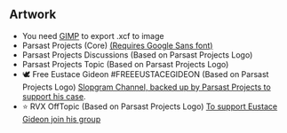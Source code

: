 ## Artwork
- You need [GIMP](https://www.gimp.org/downloads) to export .xcf to image
- Parsast Projects (Core) [(Requires Google Sans font)](https://flutter.googlesource.com/gallery-assets/+archive/refs/heads/master/lib/fonts.tar.gz)
- Parsast Projects Discussions (Based on Parsast Projects Logo)
- Parsast Projects Topic (Based on Parsast Projects Logo)
- 🕊️ Free Eustace Gideon #FREEEUSTACEGIDEON (Based on Parsast Projects Logo) [Slopgram Channel, backed up by Parsast Projects to support his case](https://t.me/FreeEustaceGideon).
- ⭐ RVX OffTopic (Based on Parsast Projects Logo) [To support Eustace Gideon join his group](https://t.me/rvx_offtopic)
